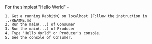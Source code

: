 
For the simplest "Hello World" - 
    
    1. Get a running RabbitMQ on localhost (Follow the instruction in ../README.md
    2. Run the main(...) of Consumer.
    3. Run the main(...) of Producer.
    4. Type "Hello World" on Producer's console.
    5. See the console of Consumer.
     